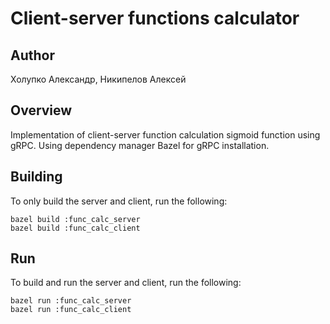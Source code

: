 # Client-server functions calculator 

## Author
 Холупко Александр, Никипелов Алексей

## Overview
Implementation of client-server function calculation sigmoid function using gRPC.
Using dependency manager Bazel for gRPC installation. 

## Building
To only build the server and client, run the following:
```
bazel build :func_calc_server
bazel build :func_calc_client
```

## Run
To build and run the server and client, run the following:
```
bazel run :func_calc_server
bazel run :func_calc_client
```
